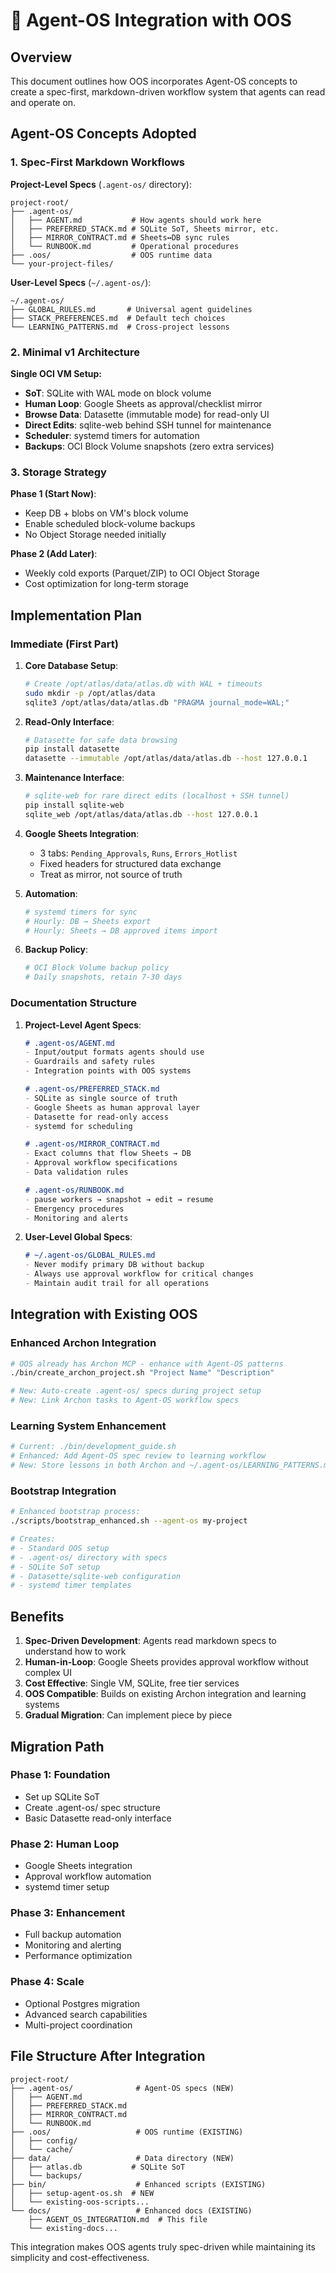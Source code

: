 # 🤖 Agent-OS Integration with OOS

## Overview

This document outlines how OOS incorporates Agent-OS concepts to create a spec-first, markdown-driven workflow system that agents can read and operate on.

## Agent-OS Concepts Adopted

### 1. Spec-First Markdown Workflows

**Project-Level Specs** (`.agent-os/` directory):
```
project-root/
├── .agent-os/
│   ├── AGENT.md           # How agents should work here
│   ├── PREFERRED_STACK.md # SQLite SoT, Sheets mirror, etc.
│   ├── MIRROR_CONTRACT.md # Sheets↔DB sync rules
│   └── RUNBOOK.md         # Operational procedures
├── .oos/                  # OOS runtime data
└── your-project-files/
```

**User-Level Specs** (`~/.agent-os/`):
```
~/.agent-os/
├── GLOBAL_RULES.md       # Universal agent guidelines
├── STACK_PREFERENCES.md  # Default tech choices
└── LEARNING_PATTERNS.md  # Cross-project lessons
```

### 2. Minimal v1 Architecture

**Single OCI VM Setup:**
- **SoT**: SQLite with WAL mode on block volume
- **Human Loop**: Google Sheets as approval/checklist mirror
- **Browse Data**: Datasette (immutable mode) for read-only UI
- **Direct Edits**: sqlite-web behind SSH tunnel for maintenance
- **Scheduler**: systemd timers for automation
- **Backups**: OCI Block Volume snapshots (zero extra services)

### 3. Storage Strategy

**Phase 1 (Start Now)**:
- Keep DB + blobs on VM's block volume
- Enable scheduled block-volume backups
- No Object Storage needed initially

**Phase 2 (Add Later)**:
- Weekly cold exports (Parquet/ZIP) to OCI Object Storage
- Cost optimization for long-term storage

## Implementation Plan

### Immediate (First Part)

1. **Core Database Setup**:
   ```bash
   # Create /opt/atlas/data/atlas.db with WAL + timeouts
   sudo mkdir -p /opt/atlas/data
   sqlite3 /opt/atlas/data/atlas.db "PRAGMA journal_mode=WAL;"
   ```

2. **Read-Only Interface**:
   ```bash
   # Datasette for safe data browsing
   pip install datasette
   datasette --immutable /opt/atlas/data/atlas.db --host 127.0.0.1
   ```

3. **Maintenance Interface**:
   ```bash
   # sqlite-web for rare direct edits (localhost + SSH tunnel)
   pip install sqlite-web
   sqlite_web /opt/atlas/data/atlas.db --host 127.0.0.1
   ```

4. **Google Sheets Integration**:
   - 3 tabs: `Pending_Approvals`, `Runs`, `Errors_Hotlist`
   - Fixed headers for structured data exchange
   - Treat as mirror, not source of truth

5. **Automation**:
   ```bash
   # systemd timers for sync
   # Hourly: DB → Sheets export
   # Hourly: Sheets → DB approved items import
   ```

6. **Backup Policy**:
   ```bash
   # OCI Block Volume backup policy
   # Daily snapshots, retain 7-30 days
   ```

### Documentation Structure

1. **Project-Level Agent Specs**:
   ```markdown
   # .agent-os/AGENT.md
   - Input/output formats agents should use
   - Guardrails and safety rules
   - Integration points with OOS systems

   # .agent-os/PREFERRED_STACK.md
   - SQLite as single source of truth
   - Google Sheets as human approval layer
   - Datasette for read-only access
   - systemd for scheduling

   # .agent-os/MIRROR_CONTRACT.md
   - Exact columns that flow Sheets → DB
   - Approval workflow specifications
   - Data validation rules

   # .agent-os/RUNBOOK.md
   - pause workers → snapshot → edit → resume
   - Emergency procedures
   - Monitoring and alerts
   ```

2. **User-Level Global Specs**:
   ```markdown
   # ~/.agent-os/GLOBAL_RULES.md
   - Never modify primary DB without backup
   - Always use approval workflow for critical changes
   - Maintain audit trail for all operations
   ```

## Integration with Existing OOS

### Enhanced Archon Integration

```bash
# OOS already has Archon MCP - enhance with Agent-OS patterns
./bin/create_archon_project.sh "Project Name" "Description"

# New: Auto-create .agent-os/ specs during project setup
# New: Link Archon tasks to Agent-OS workflow specs
```

### Learning System Enhancement

```bash
# Current: ./bin/development_guide.sh
# Enhanced: Add Agent-OS spec review to learning workflow
# New: Store lessons in both Archon and ~/.agent-os/LEARNING_PATTERNS.md
```

### Bootstrap Integration

```bash
# Enhanced bootstrap process:
./scripts/bootstrap_enhanced.sh --agent-os my-project

# Creates:
# - Standard OOS setup
# - .agent-os/ directory with specs
# - SQLite SoT setup
# - Datasette/sqlite-web configuration
# - systemd timer templates
```

## Benefits

1. **Spec-Driven Development**: Agents read markdown specs to understand how to work
2. **Human-in-Loop**: Google Sheets provides approval workflow without complex UI
3. **Cost Effective**: Single VM, SQLite, free tier services
4. **OOS Compatible**: Builds on existing Archon integration and learning systems
5. **Gradual Migration**: Can implement piece by piece

## Migration Path

### Phase 1: Foundation
- Set up SQLite SoT
- Create .agent-os/ spec structure
- Basic Datasette read-only interface

### Phase 2: Human Loop
- Google Sheets integration
- Approval workflow automation
- systemd timer setup

### Phase 3: Enhancement
- Full backup automation
- Monitoring and alerting
- Performance optimization

### Phase 4: Scale
- Optional Postgres migration
- Advanced search capabilities
- Multi-project coordination

## File Structure After Integration

```
project-root/
├── .agent-os/              # Agent-OS specs (NEW)
│   ├── AGENT.md
│   ├── PREFERRED_STACK.md
│   ├── MIRROR_CONTRACT.md
│   └── RUNBOOK.md
├── .oos/                   # OOS runtime (EXISTING)
│   ├── config/
│   └── cache/
├── data/                   # Data directory (NEW)
│   ├── atlas.db           # SQLite SoT
│   └── backups/
├── bin/                    # Enhanced scripts (EXISTING)
│   ├── setup-agent-os.sh  # NEW
│   └── existing-oos-scripts...
└── docs/                   # Enhanced docs (EXISTING)
    ├── AGENT_OS_INTEGRATION.md  # This file
    └── existing-docs...
```

This integration makes OOS agents truly spec-driven while maintaining its simplicity and cost-effectiveness.